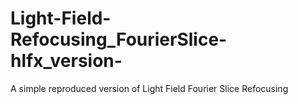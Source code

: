# Light-Field-Refocusing_FourierSlice-hlfx_version-
A simple reproduced version of Light Field Fourier Slice Refocusing
